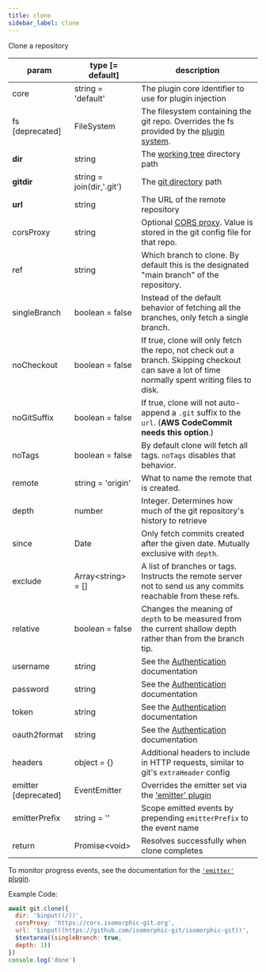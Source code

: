 ```yaml
---
title: clone
sidebar_label: clone
---
```


Clone a repository

| param                | type [= default]          | description                                                                                                                                     |
| -------------------- | ------------------------- | ----------------------------------------------------------------------------------------------------------------------------------------------- |
| core                 | string = 'default'        | The plugin core identifier to use for plugin injection                                                                                          |
| fs [deprecated]      | FileSystem                | The filesystem containing the git repo. Overrides the fs provided by the [plugin system](./plugin_fs.md).                                       |
| **dir**              | string                    | The [working tree](dir-vs-gitdir.md) directory path                                                                                             |
| **gitdir**           | string = join(dir,'.git') | The [git directory](dir-vs-gitdir.md) path                                                                                                      |
| **url**              | string                    | The URL of the remote repository                                                                                                                |
| corsProxy            | string                    | Optional [CORS proxy](https://www.npmjs.com/%40isomorphic-git/cors-proxy). Value is stored in the git config file for that repo.                |
| ref                  | string                    | Which branch to clone. By default this is the designated "main branch" of the repository.                                                       |
| singleBranch         | boolean = false           | Instead of the default behavior of fetching all the branches, only fetch a single branch.                                                       |
| noCheckout           | boolean = false           | If true, clone will only fetch the repo, not check out a branch. Skipping checkout can save a lot of time normally spent writing files to disk. |
| noGitSuffix          | boolean = false           | If true, clone will not auto-append a `.git` suffix to the `url`. (**AWS CodeCommit needs this option**.)                                       |
| noTags               | boolean = false           | By default clone will fetch all tags. `noTags` disables that behavior.                                                                          |
| remote               | string = 'origin'         | What to name the remote that is created.                                                                                                        |
| depth                | number                    | Integer. Determines how much of the git repository's history to retrieve                                                                        |
| since                | Date                      | Only fetch commits created after the given date. Mutually exclusive with `depth`.                                                               |
| exclude              | Array\<string\> = []      | A list of branches or tags. Instructs the remote server not to send us any commits reachable from these refs.                                   |
| relative             | boolean = false           | Changes the meaning of `depth` to be measured from the current shallow depth rather than from the branch tip.                                   |
| username             | string                    | See the [Authentication](./authentication.html) documentation                                                                                   |
| password             | string                    | See the [Authentication](./authentication.html) documentation                                                                                   |
| token                | string                    | See the [Authentication](./authentication.html) documentation                                                                                   |
| oauth2format         | string                    | See the [Authentication](./authentication.html) documentation                                                                                   |
| headers              | object = {}               | Additional headers to include in HTTP requests, similar to git's `extraHeader` config                                                           |
| emitter [deprecated] | EventEmitter              | Overrides the emitter set via the ['emitter' plugin](./plugin_emitter.md)                                                                       |
| emitterPrefix        | string = ''               | Scope emitted events by prepending `emitterPrefix` to the event name                                                                            |
| return               | Promise\<void\>           | Resolves successfully when clone completes                                                                                                      |

To monitor progress events, see the documentation for the [`'emitter'` plugin](./plugin_emitter.md).

Example Code:

```js live
await git.clone({
  dir: '$input((/))',
  corsProxy: 'https://cors.isomorphic-git.org',
  url: '$input((https://github.com/isomorphic-git/isomorphic-git))',
  $textarea((singleBranch: true,
  depth: 1))
})
console.log('done')
```

<script>
(function rewriteEditLink() {
  const el = document.querySelector('a.edit-page-link.button');
  if (el) {
    el.href = 'https://github.com/isomorphic-git/isomorphic-git/edit/master/src/commands/clone.js';
  }
})();
</script>